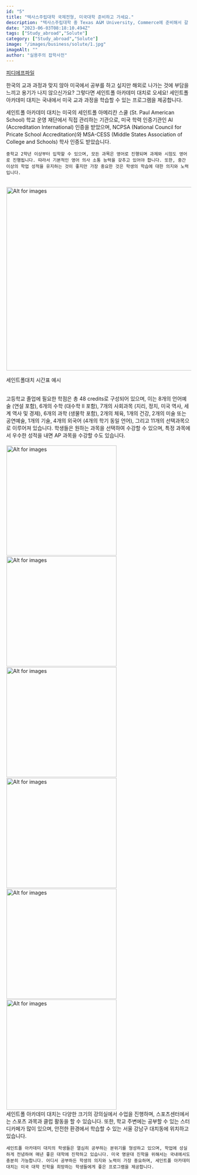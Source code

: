 ```yaml
---
id: "5"
title: "텍사스주립대학 국제전형, 미국대학 준비하고 가세요."
description: "텍사스주립대학 중 Texas A&M University, Commerce에 준비해서 갈 수 있는 방법 알아보겠습니다."
date: "2023-06-03T08:18:10.494Z"
tags: ["Study_abroad","Solute"]
category: ["Study_abroad","Solute"]
image: "/images/business/solute/1.jpg"
imageAlt: ""
author: "실용주의 잡학사전"
---
```


[피디에프파일](/api/file/pdf?filename=texas_AM_Univ_pdf)

<p className="mb-3 font-light text-gray-500 dark:text-gray-400 first-line:uppercase first-line:tracking-widest first-letter:text-7xl first-letter:font-bold first-letter:text-gray-900 dark:first-letter:text-gray-100 first-letter:mr-3 first-letter:float-left">
    한국의 교과 과정과 맞지 않아 미국에서 공부를 하고 싶지만 해외로 나가는 것에 부담을 느끼고 용기가 나지 않으신가요? 그렇다면 세인트폴 아카데미 대치로 오세요! 세인트폴 아카데미 대치는 국내에서 미국 교과 과정을 학습할 수 있는 프로그램을 제공합니다.
</p>
<div className="font-light text-gray-500 dark:text-gray-400">
    세인트폴 아카데미 대치는 미국의 세인트폴 아메리칸 스쿨 (St. Paul American School) 학교 운영 재단에서 직접 관리하는 기관으로, 미국 학력 인증기관인 AI (Accreditation International) 인증을 받았으며, NCPSA (National Council for Pricate School Accreditation)와 MSA-CESS (Middle States Association of College and Schools) 학사 인증도 받았습니다.

    중학교 2학년 이상부터 입학할 수 있으며, 모든 과목은 영어로 진행되며 과제와 시험도 영어로 진행됩니다. 따라서 기본적인 영어 의사 소통 능력을 갖추고 있어야 합니다. 또한, 중간 이상의 학업 성적을 유지하는 것이 좋지만 가장 중요한 것은 학생의 학습에 대한 의지와 노력입니다.
</div>
<br/>
<div className="relative">
  <!-- <div className="flex" style="transform:translateX(-600px)"> -->
  <div className="flex flex-wrap justify-center not-prose">
    <img
        height="500px"
        width="700px"
        className="cover "
        style="margin:1px"
        alt="Alt for images"
        src="/images/business/solute/2.png"
    />
    <p className="text-xs leading-normal text-center uppercase">
      세인트폴대치 시간표 예시
    </p>
  </div>
</div>
<br/>
<div className="font-light text-gray-500 dark:text-gray-400">
    고등학교 졸업에 필요한 학점은 총 48 credits로 구성되어 있으며, 이는 8개의 언어예술 (연설 포함), 6개의 수학 (대수학 II 포함), 7개의 사회과목 (지리, 정치, 미국 역사, 세계 역사 및 경제), 6개의 과학 (생물학 포함), 2개의 체육, 1개의 건강, 2개의 미술 또는 공연예술, 1개의 기술, 4개의 외국어 (4개의 학기 동일 언어), 그리고 11개의 선택과목으로 이루어져 있습니다. 학생들은 원하는 과목을 선택하여 수강할 수 있으며, 특정 과목에서 우수한 성적을 내면 AP 과목을 수강할 수도 있습니다.
</div>
<br/>
<div className="relative">
  <!-- <div className="flex" style="transform:translateX(-600px)"> -->
  <div className="flex flex-wrap justify-center not-prose">
    <img
        height="300px"
        width="300px"
        className="cover "
        style="margin:1px"
        alt="Alt for images"
        src="/images/business/solute/classroom_1.jpg"
    />
    <img
        height="300px"
        width="300px"
        className="cover  "
        style="margin:1px"
        alt="Alt for images"
        src="/images/business/solute/classroom_2.jpg"
    />
    <img
        height="300px"
        width="300px"
        className="cover  "
        style="margin:1px"
        alt="Alt for images"
        src="/images/business/solute/classroom_3.jpg"
    />
    <img
        height="300px"
        width="300px"
        className="cover  "
        style="margin:1px"
        alt="Alt for images"
        src="/images/business/solute/classroom_4.jpg"
    />
    <img
        height="300px"
        width="300px"
        className="cover  "
        style="margin:1px"
        alt="Alt for images"
        src="/images/business/solute/classroom_5.jpg"
    />
    <img
        height="300px"
        width="300px"
        className="cover  "
        style="margin:1px"
        alt="Alt for images"
        src="/images/business/solute/classroom_6.jpg"
    />
  </div>
</div>
<div className="font-light text-gray-500 dark:text-gray-400">
    세인트폴 아카데미 대치는 다양한 크기의 강의실에서 수업을 진행하며, 스포츠센터에서는 스포츠 과목과 클럽 활동을 할 수 있습니다. 또한, 학교 주변에는 공부할 수 있는 스터디카페가 많이 있으며, 안전한 환경에서 학습할 수 있는 서울 강남구 대치동에 위치하고 있습니다.

    세인트폴 아카데미 대치의 학생들은 열심히 공부하는 분위기를 형성하고 있으며, 학업에 성실하게 전념하여 매년 좋은 대학에 진학하고 있습니다. 미국 명문대 진학을 위해서는 국내에서도 충분히 가능합니다. 어디서 공부하든 학생의 의지와 노력이 가장 중요하며, 세인트폴 아카데미 대치는 미국 대학 진학을 희망하는 학생들에게 좋은 프로그램을 제공합니다.
</div>

